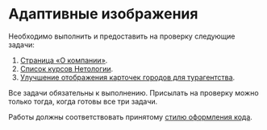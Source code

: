 # Адаптивные изображения

Необходимо выполнить и предоставить на проверку следующие задачи:

1. [Страница «О компании»](./about-page/).
2. [Список курсов Нетологии](./course-list/).
3. [Улучшение отображения карточек городов для турагентства](./travel-agency/).

Все задачи обязательны к выполнению. Присылать на проверку можно только тогда, когда готовы все три задачи.

Работы должны соответствовать принятому [стилю оформления кода](https://github.com/netology-code/codestyle/tree/master/css).
